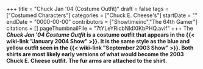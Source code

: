 +++
title = "Chuck Jan '04 (Costume Outfit)"
draft = false
tags = ["Costumed Characters"]
categories = ["Chuck E. Cheese's"]
startDate = ""
endDate = "0000-00-00"
contributors = ["Showtimeinc","The 64th Gamer"]
citations = []
pageThumbnailFile = "7tYLeYRicbNldXIKbPHQ.avif"
+++
The ***Chuck Jan '04 Costume Outfit* is a costume outfit that appears in the {{< wiki-link "January 2004 Show" >}}.
It is the same style as the blue and yellow outfit seen in the {{< wiki-link "September 2003 Show" >}}. Both shirts are most likely early versions of what would become the 2003 Chuck E. Cheese outfit. The fur arms are attached to the shirt.**
